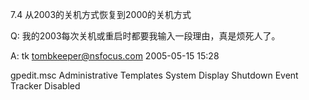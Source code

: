 7.4 从2003的关机方式恢复到2000的关机方式

Q: 我的2003每次关机或重启时都要我输入一段理由，真是烦死人了。

A: tk <tombkeeper@nsfocus.com> 2005-05-15 15:28

gpedit.msc
    Administrative Templates
        System
            Display Shutdown Event Tracker
                Disabled